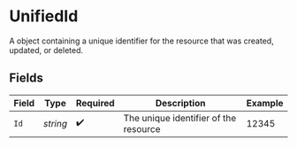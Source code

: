 # UnifiedId

A object containing a unique identifier for the resource that was created, updated, or deleted.


## Fields

| Field                                 | Type                                  | Required                              | Description                           | Example                               |
| ------------------------------------- | ------------------------------------- | ------------------------------------- | ------------------------------------- | ------------------------------------- |
| `Id`                                  | *string*                              | :heavy_check_mark:                    | The unique identifier of the resource | 12345                                 |